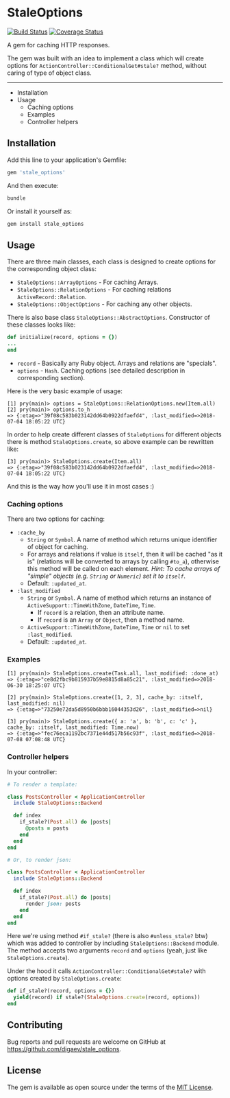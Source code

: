 # StaleOptions

[![Build Status](https://travis-ci.org/digaev/stale_options.svg?branch=master)](https://travis-ci.org/digaev/stale_options) [![Coverage Status](https://coveralls.io/repos/github/digaev/stale_options/badge.svg?branch=master)](https://coveralls.io/github/digaev/stale_options?branch=master)

A gem for caching HTTP responses.

The gem was built with an idea to implement a class which will create options for `ActionController::ConditionalGet#stale?` method, without caring of type of object class.

___

* Installation
* Usage
  * Caching options
  * Examples
  * Controller helpers

## Installation

Add this line to your application's Gemfile:

```ruby
gem 'stale_options'
```

And then execute:

```sh
bundle
```

Or install it yourself as:

```sh
gem install stale_options
```

## Usage

There are three main classes, each class is designed to create options for the corresponding object class:

* `StaleOptions::ArrayOptions` - For caching Arrays.
* `StaleOptions::RelationOptions` - For caching relations `ActiveRecord::Relation`.
* `StaleOptions::ObjectOptions` - For caching any other objects.

There is also base class `StaleOptions::AbstractOptions`. Constructor of these classes looks like:

```ruby
def initialize(record, options = {})
...
end
```

* `record` - Basically any Ruby object. Arrays and relations are "specials".
* `options` - `Hash`. Caching options (see detailed description in corresponding section).

Here is the very basic example of usage:

```
[1] pry(main)> options = StaleOptions::RelationOptions.new(Item.all)
[2] pry(main)> options.to_h
=> {:etag=>"39f08c583b023142dd64b0922dfaefd4", :last_modified=>2018-07-04 18:05:22 UTC}
```

In order to help create different classes of `StaleOptions` for different objects there is method `StaleOptions.create`, so above example can be rewritten like:

```
[3] pry(main)> StaleOptions.create(Item.all)
=> {:etag=>"39f08c583b023142dd64b0922dfaefd4", :last_modified=>2018-07-04 18:05:22 UTC}
```

And this is the way how you'll use it in most cases :)

### Caching options

There are two options for caching:

* `:cache_by`
  * `String` or `Symbol`. A name of method which returns unique identifier of object for caching.
  * For arrays and relations if value is `itself`, then it will be cached "as it is" (relations will be converted to arrays by calling `#to_a`), otherwise this method will be called on each element. *Hint: To cache arrays of "simple" objects (e.g. `String` or `Numeric`) set it to `itself`*.
  * Default: `:updated_at`.
* `:last_modified`
  * `String` or `Symbol`. A name of method which returns an instance of `ActiveSupport::TimeWithZone`, `DateTime`, `Time`.
    * If `record` is a relation, then an attribute name.
    * If `record` is an `Array` or `Object`, then a method name.
  * `ActiveSupport::TimeWithZone`, `DateTime`, `Time` or `nil` to set `:last_modified`.
  * Default: `:updated_at`.

### Examples

```
[1] pry(main)> StaleOptions.create(Task.all, last_modified: :done_at)
=> {:etag=>"ce8d2fbc9b815937b59e8815d8a85c21", :last_modified=>2018-06-30 18:25:07 UTC}

[2] pry(main)> StaleOptions.create([1, 2, 3], cache_by: :itself, last_modified: nil)
=> {:etag=>"73250e72da5d8950b6bbb16044353d26", :last_modified=>nil}

[3] pry(main)> StaleOptions.create({ a: 'a', b: 'b', c: 'c' }, cache_by: :itself, last_modified: Time.now)
=> {:etag=>"fec76eca1192bc7371e44d517b56c93f", :last_modified=>2018-07-08 07:08:48 UTC}
```

### Controller helpers

In your controller:

```ruby
# To render a template:

class PostsController < ApplicationController
  include StaleOptions::Backend

  def index
    if_stale?(Post.all) do |posts|
      @posts = posts
    end
  end
end

# Or, to render json:

class PostsController < ApplicationController
  include StaleOptions::Backend

  def index
    if_stale?(Post.all) do |posts|
      render json: posts
    end
  end
end
```

Here we're using method `#if_stale?` (there is also `#unless_stale?` btw) which was added to controller by including `StaleOptions::Backend` module. The method accepts two arguments `record` and `options` (yeah, just like `StaleOptions.create`).

Under the hood it calls `ActionController::ConditionalGet#stale?` with options created by `StaleOptions.create`:

```ruby
def if_stale?(record, options = {})
  yield(record) if stale?(StaleOptions.create(record, options))
end
```

## Contributing

Bug reports and pull requests are welcome on GitHub at https://github.com/digaev/stale_options.

## License

The gem is available as open source under the terms of the [MIT License](https://opensource.org/licenses/MIT).
